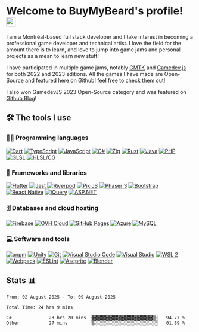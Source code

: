 # Welcome to BuyMyBeard's profile! <a href="https://www.aswinbarath.me/"><img src="https://media.giphy.com/media/hvRJCLFzcasrR4ia7z/giphy.gif" width="25px"></a>

I am a Montréal-based full stack developer and I take interest in becoming a professional game developer and technical artist. I love the field for the amount there is to learn, and love to jump into game jams and personal projects as a mean to learn new stuff!

I have participated in multiple game jams, notably <a href="https://gmtk.itch.io/">GMTK</a> and <a href="https://gamedevjs.com/">Gamedev.js</a> for both 2022 and 2023 editions. All the games I have made are Open-Source and featured here on Github! feel free to check them out! 

I also won GamedevJS 2023 Open-Source category and was featured on <a href="https://github.blog/2023-06-21-gamedev-js-2023/">Github Blog</a>!

## 🛠️ The tools I use

### 👨‍💻 Programming languages

<p>
  <a href="https://dart.dev/"><img alt="Dart" src="https://img.shields.io/badge/Dart-13B9FD.svg?logo=dart&logoColor=0175C2"></a>
  <a href="https://www.typescriptlang.org/"><img alt="TypeScript" src="https://img.shields.io/badge/TypeScript-white.svg?logo=typescript&logoColor=007aac"></a>
  <a href="https://www.javascript.com/"><img alt="JavaScript" src="https://img.shields.io/badge/JavaScript-black.svg?logo=javascript&logoColor=f7df1e"></a>
  <a href="https://dotnet.microsoft.com/en-us/languages/csharp"><img alt="C#" src="https://img.shields.io/badge/C%23-white.svg?logo=csharp&logoColor=239120"></a>
  <a href="https://ziglang.org/"><img alt="Zig" src="https://img.shields.io/badge/Zig-111111.svg?logo=zig&logoColor=F7A41D"></a>
  <a href="https://rust-lang.org/"><img alt="Rust" src="https://img.shields.io/badge/Rust-ce412b.svg?logo=rust&logoColor=white"></a>
  <!--<a href="#"><img alt="CSS" src="https://img.shields.io/badge/CSS-1572B6.svg?logo=css3&logoColor=white"></a>
  <a href="#"><img alt="HTML" src="https://img.shields.io/badge/HTML-E34F26.svg?logo=html5&logoColor=white"></a>
  <a href="#"><img alt="SQL" src="https://custom-icon-badges.herokuapp.com/badge/SQL-025E8C.svg?logo=database&logoColor=white"></a>-->
  <a href="https://www.java.com/"><img alt="Java" src="https://img.shields.io/badge/Java-007396.svg?logo=java&logoColor=white"></a>
  <a href="https://www.php.net/"><img alt="PHP" src="https://img.shields.io/badge/PHP-777BB4.svg?logo=php&logoColor=white"></a>
  <a href="https://www.khronos.org/opengl/wiki/Core_Language_(GLSL)"><img alt="GLSL" src="https://img.shields.io/badge/GLSL-DDDDDD.svg?logo=opengl&logoColor=1010A4"></a>
  <a href="https://learn.microsoft.com/en-us/windows/win32/direct3dhlsl/dx-graphics-hlsl"><img alt="HLSL/CG" src="https://img.shields.io/badge/HLSL%2FCG-purple.svg?"></a>
</p>

### 🧰 Frameworks and libraries

<p>
  <a href="https://flutter.dev/"><img alt="Flutter" src="https://img.shields.io/badge/Flutter-027DFD.svg?logo=flutter&logoColor=white"></a>
  <a href="https://jestjs.io/"><img alt="Jest" src="https://img.shields.io/badge/Jest-c21325.svg?logo=jest&logoColor=white"></a>
   <a href="https://riverpod.dev/"><img alt="Riverpod" src="https://img.shields.io/badge/Riverpod-blue.svg"></a>
  <!--<a href="https://docs.superstructjs.org/"><img alt="Superstruct" src="https://img.shields.io/badge/Superstruct-e0afff.svg"></a>-->
  <a href="https://pixijs.com/"><img alt="PixiJS" src="https://img.shields.io/badge/PixiJS-e91e63"></a>
  <a href="https://phaser.io/"><img alt="Phaser 3" src="https://img.shields.io/badge/Phaser_3-b9faf6"></a>
  <a href="https://getbootstrap.com/"><img alt="Bootstrap" src="https://img.shields.io/badge/Bootstrap-7952B3.svg?logo=bootstrap&logoColor=white"></a>
  <a href="https://reactnative.dev/"><img alt="React Native" src="https://img.shields.io/badge/React Native-20232a.svg?logo=react&logoColor=%2361DAFB"></a>
  <a href="https://jquery.com/"><img alt="jQuery" src="https://img.shields.io/badge/jQuery-0769ad.svg?logo=jquery&logoColor=78cff5"></a>
  <a href="https://dotnet.microsoft.com/en-us/apps/aspnet"><img alt="ASP.NET" src="https://img.shields.io/badge/ASP%2ENET-1f1f1f.svg?logo=dotnet&logoColor=9780e5"></a>
</p>

### 🗄️ Databases and cloud hosting

<p>
  <a href="https://firebase.google.com/"><img alt="Firebase" src="https://img.shields.io/badge/Firebase-1e1e1e.svg?logo=firebase&logoColor=ffa611"></a>
  <a href="https://www.ovhcloud.com/"><img alt="OVH Cloud" src="https://img.shields.io/badge/ovh-white.svg?logo=ovh&logoColor=123F6D"></a>
  <a href="https://pages.github.com/"><img alt="GitHub Pages" src="https://img.shields.io/badge/GitHub%20Pages-327FC7.svg?logo=github&logoColor=white"></a>
  <a href="https://azure.microsoft.com/"><img alt="Azure" src="https://img.shields.io/badge/Azure-white.svg?logo=microsoftazure&logoColor=0078D4"></a>
  <a href="https://www.mysql.com/"><img alt="MySQL" src="https://img.shields.io/badge/MySQL-00f.svg?logo=mysql&logoColor=white"></a>
</p>

### 💻 Software and tools

<p>
  <a href="https://pnpm.io/"><img alt="pnpm" src="https://img.shields.io/badge/pnpm-F69220.svg?logo=pnpm&logoColor=grey"></a>
  <a href="https://unity.com/"><img alt="Unity" src="https://img.shields.io/badge/Unity-FFFFFF.svg?logo=unity&logoColor=black"></a>
  <a href="https://git-scm.com/"><img alt="Git" src="https://img.shields.io/badge/Git-F05033.svg?logo=git&logoColor=white"></a>
  <a href="https://code.visualstudio.com/"><img alt="Visual Studio Code" src="https://img.shields.io/badge/Visual%20Studio%20Code-0078d7.svg?logo=visual-studio-code&logoColor=white"></a>
  <a href="https://visualstudio.microsoft.com/"><img alt="Visual Studio" src="https://img.shields.io/badge/Visual%20Studio-5C2D91.svg?logo=visualstudio&logoColor=white"></a>
  <a href="https://learn.microsoft.com/en-us/windows/wsl/install"><img alt="WSL 2" src="https://img.shields.io/badge/WSL 2-blue.svg"></a>
  <a href="https://webpack.js.org/"><img alt="Webpack" src="https://img.shields.io/badge/Webpack-8DD6F9.svg?logo=webpack&logoColor=white"></a>
  <a href="https://eslint.org/"><img alt="ESLint" src="https://img.shields.io/badge/ESLint-white.svg?logo=eslint&logoColor=4B32C3"></a>
  <a href="https://www.aseprite.org/"><img alt="Aseprite" src="https://img.shields.io/badge/Aseprite-7D929E.svg?logo=aseprite&logoColor=white"></a>
  <a href="https://blender.org/"><img alt="Blender" src="https://img.shields.io/badge/Blender-white.svg?logo=blender&logoColor=E87D0D"></a>
</p>

## Stats 📊

<p>
  <!--START_SECTION:waka-->

```last_7_days
From: 02 August 2025 - To: 09 August 2025

Total Time: 24 hrs 9 mins

C#              23 hrs 20 mins  ▓▓▓▓▓▓▓▓▓▓▓▓▓▓▓▓▓▓▓▓▓▓▓▒░   94.77 %
Other           27 mins         ▒░░░░░░░░░░░░░░░░░░░░░░░░   01.89 %
```

<!--END_SECTION:waka-->
</p>
